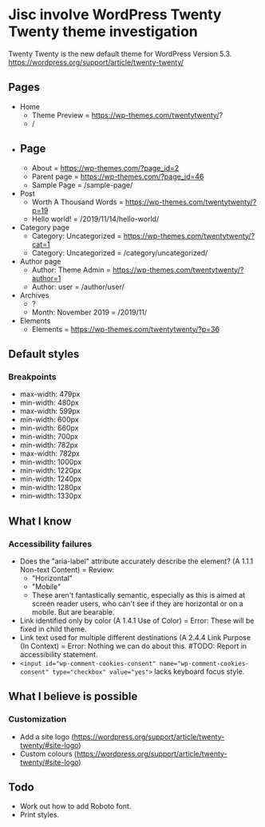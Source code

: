 # Jisc involve WordPress Twenty Twenty theme investigation

Twenty Twenty is the new default theme for WordPress Version 5.3.
https://wordpress.org/support/article/twenty-twenty/



## Pages

- Home
  - Theme Preview = https://wp-themes.com/twentytwenty/?
  - /
- Page
  - 
    - About = https://wp-themes.com/?page_id=2
    - Parent page = https://wp-themes.com/?page_id=46
  - Sample Page = /sample-page/
- Post
  - Worth A Thousand Words = https://wp-themes.com/twentytwenty/?p=19
  - Hello world! = /2019/11/14/hello-world/
- Category page
  - Category: Uncategorized = https://wp-themes.com/twentytwenty/?cat=1
  - Category: Uncategorized = /category/uncategorized/
- Author page
  - Author: Theme Admin = https://wp-themes.com/twentytwenty/?author=1
  - Author: user = /author/user/
- Archives
  - ?
  - Month: November 2019 = /2019/11/
- Elements
  - Elements = https://wp-themes.com/twentytwenty/?p=36


## Default styles

### Breakpoints

- max-width: 479px
- min-width: 480px
- max-width: 599px
- min-width: 600px
- min-width: 660px
- min-width: 700px
- min-width: 782px
- max-width: 782px
- min-width: 1000px
- min-width: 1220px
- min-width: 1240px
- min-width: 1280px
- min-width: 1330px



## What I know


### Accessibility failures
- Does the "aria-label" attribute accurately describe the element? (A 1.1.1 Non-text Content) = Review: 
  - "Horizontal"
  - "Mobile"
  - These aren't fantastically semantic, especially as this is aimed at screen reader users, who can't see if they are horizontal or on a mobile. But are bearable.
- Link identified only by color (A 1.4.1 Use of Color) = Error: These will be fixed in child theme.
- Link text used for multiple different destinations (A 2.4.4 Link Purpose (In Context) = Error: Nothing we can do about this. #TODO: Report in accessibility statement.
- `<input id="wp-comment-cookies-consent" name="wp-comment-cookies-consent" type="checkbox" value="yes">` lacks keyboard focus style.



## What I believe is possible


### Customization

- Add a site logo (https://wordpress.org/support/article/twenty-twenty/#site-logo)
- Custom colours (https://wordpress.org/support/article/twenty-twenty/#site-logo)



## Todo

- Work out how to add Roboto font.
- Print styles.
